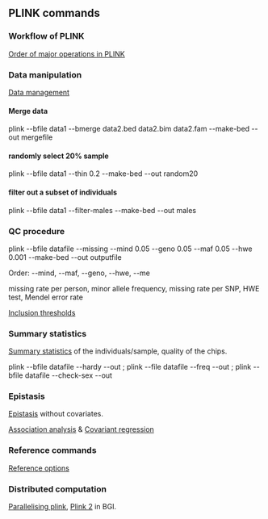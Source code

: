 ## PLINK commands

### Workflow of PLINK 
[Order of major operations in PLINK](http://pngu.mgh.harvard.edu/~purcell/plink/flow.shtml)

###  Data manipulation
[Data management](http://pngu.mgh.harvard.edu/~purcell/plink/dataman.shtml)

#### Merge data

plink --bfile data1 --bmerge data2.bed data2.bim data2.fam --make-bed --out mergefile

#### randomly select 20% sample

plink --bfile data1 --thin 0.2 --make-bed --out random20

#### filter out a subset of individuals

plink --bfile data1 --filter-males --make-bed --out males

### QC procedure 

plink --bfile datafile --missing --mind 0.05 --geno 0.05 --maf 0.05 --hwe 0.001 --make-bed --out outputfile

Order: --mind, --maf, --geno, --hwe, --me

missing rate per person, minor allele frequency, missing rate per SNP, HWE test, Mendel error rate

[Inclusion thresholds](http://pngu.mgh.harvard.edu/~purcell/plink/thresh.shtml)

### Summary statistics 

[Summary statistics](http://pngu.mgh.harvard.edu/~purcell/plink/summary.shtml) of the individuals/sample, quality of the chips.

plink --bfile datafile --hardy --out ; plink --file datafile --freq --out ; plink --bfile datafile --check-sex --out

### Epistasis
[Epistasis](http://pngu.mgh.harvard.edu/~purcell/plink/epi.shtml) without covariates.

[Association analysis](http://pngu.mgh.harvard.edu/~purcell/plink/anal.shtml#glm) & [Covariant regression](https://www.cog-genomics.org/plink2/assoc#linear)

### Reference commands

[Reference options](http://pngu.mgh.harvard.edu/~purcell/plink/reference.shtml)

### Distributed computation

[Parallelising plink](http://chrisladroue.com/2012/03/parallelising-plink-or-anything-else-the-easy-way/?nsukey), [Plink 2](https://www.cog-genomics.org/plink2/parallel) in BGI.



